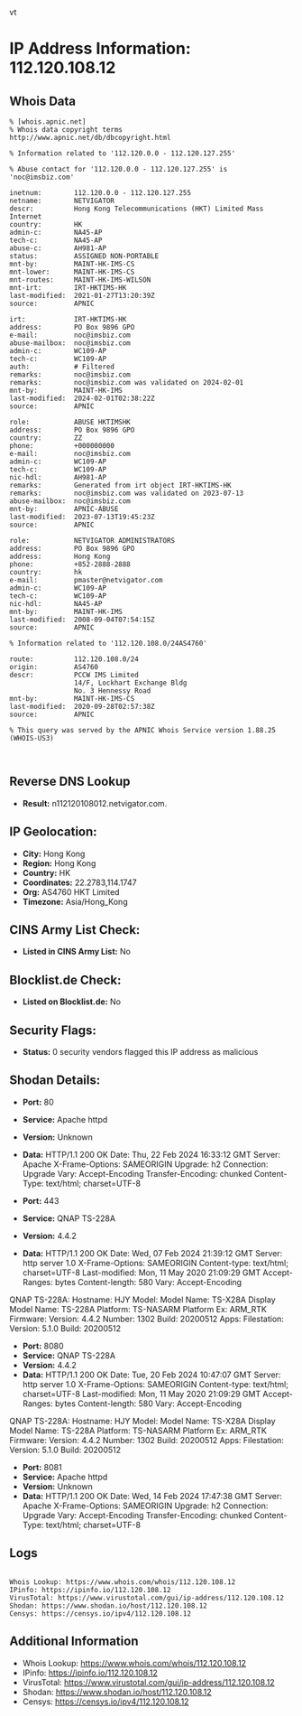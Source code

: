 vt
# IP Address Information: 112.120.108.12

## Whois Data
```
% [whois.apnic.net]
% Whois data copyright terms    http://www.apnic.net/db/dbcopyright.html

% Information related to '112.120.0.0 - 112.120.127.255'

% Abuse contact for '112.120.0.0 - 112.120.127.255' is 'noc@imsbiz.com'

inetnum:        112.120.0.0 - 112.120.127.255
netname:        NETVIGATOR
descr:          Hong Kong Telecommunications (HKT) Limited Mass Internet
country:        HK
admin-c:        NA45-AP
tech-c:         NA45-AP
abuse-c:        AH981-AP
status:         ASSIGNED NON-PORTABLE
mnt-by:         MAINT-HK-IMS-CS
mnt-lower:      MAINT-HK-IMS-CS
mnt-routes:     MAINT-HK-IMS-WILSON
mnt-irt:        IRT-HKTIMS-HK
last-modified:  2021-01-27T13:20:39Z
source:         APNIC

irt:            IRT-HKTIMS-HK
address:        PO Box 9896 GPO
e-mail:         noc@imsbiz.com
abuse-mailbox:  noc@imsbiz.com
admin-c:        WC109-AP
tech-c:         WC109-AP
auth:           # Filtered
remarks:        noc@imsbiz.com
remarks:        noc@imsbiz.com was validated on 2024-02-01
mnt-by:         MAINT-HK-IMS
last-modified:  2024-02-01T02:38:22Z
source:         APNIC

role:           ABUSE HKTIMSHK
address:        PO Box 9896 GPO
country:        ZZ
phone:          +000000000
e-mail:         noc@imsbiz.com
admin-c:        WC109-AP
tech-c:         WC109-AP
nic-hdl:        AH981-AP
remarks:        Generated from irt object IRT-HKTIMS-HK
remarks:        noc@imsbiz.com was validated on 2023-07-13
abuse-mailbox:  noc@imsbiz.com
mnt-by:         APNIC-ABUSE
last-modified:  2023-07-13T19:45:23Z
source:         APNIC

role:           NETVIGATOR ADMINISTRATORS
address:        PO Box 9896 GPO
address:        Hong Kong
phone:          +852-2888-2888
country:        hk
e-mail:         pmaster@netvigator.com
admin-c:        WC109-AP
tech-c:         WC109-AP
nic-hdl:        NA45-AP
mnt-by:         MAINT-HK-IMS
last-modified:  2008-09-04T07:54:15Z
source:         APNIC

% Information related to '112.120.108.0/24AS4760'

route:          112.120.108.0/24
origin:         AS4760
descr:          PCCW IMS Limited
                14/F, Lockhart Exchange Bldg
                No. 3 Hennessy Road
mnt-by:         MAINT-HK-IMS-CS
last-modified:  2020-09-28T02:57:38Z
source:         APNIC

% This query was served by the APNIC Whois Service version 1.88.25 (WHOIS-US3)



```
## Reverse DNS Lookup
- **Result:** n112120108012.netvigator.com.

## IP Geolocation:
- **City:** Hong Kong
- **Region:** Hong Kong
- **Country:** HK
- **Coordinates:** 22.2783,114.1747
- **Org:** AS4760 HKT Limited
- **Timezone:** Asia/Hong_Kong

## CINS Army List Check:
- **Listed in CINS Army List:** 
No

## Blocklist.de Check:
- **Listed on Blocklist.de:** 
No

## Security Flags:
- **Status:** 0 security vendors flagged this IP address as malicious

## Shodan Details:
- **Port:** 80
- **Service:** Apache httpd
- **Version:** Unknown
- **Data:** HTTP/1.1 200 OK
Date: Thu, 22 Feb 2024 16:33:12 GMT
Server: Apache
X-Frame-Options: SAMEORIGIN
Upgrade: h2
Connection: Upgrade
Vary: Accept-Encoding
Transfer-Encoding: chunked
Content-Type: text/html; charset=UTF-8



- **Port:** 443
- **Service:** QNAP TS-228A
- **Version:** 4.4.2
- **Data:** HTTP/1.1 200 OK
Date: Wed, 07 Feb 2024 21:39:12 GMT
Server: http server 1.0
X-Frame-Options: SAMEORIGIN
Content-type: text/html; charset=UTF-8
Last-modified: Mon, 11 May 2020 21:09:29 GMT
Accept-Ranges: bytes
Content-length: 580
Vary: Accept-Encoding


QNAP TS-228A:
  Hostname: HJY
  Model:
    Model Name: TS-X28A
    Display Model Name: TS-228A
    Platform: TS-NASARM
    Platform Ex: ARM_RTK
  Firmware:
    Version: 4.4.2
    Number: 1302
    Build: 20200512
  Apps:
    Filestation:
      Version: 5.1.0
      Build: 20200512


- **Port:** 8080
- **Service:** QNAP TS-228A
- **Version:** 4.4.2
- **Data:** HTTP/1.1 200 OK
Date: Tue, 20 Feb 2024 10:47:07 GMT
Server: http server 1.0
X-Frame-Options: SAMEORIGIN
Content-type: text/html; charset=UTF-8
Last-modified: Mon, 11 May 2020 21:09:29 GMT
Accept-Ranges: bytes
Content-length: 580
Vary: Accept-Encoding


QNAP TS-228A:
  Hostname: HJY
  Model:
    Model Name: TS-X28A
    Display Model Name: TS-228A
    Platform: TS-NASARM
    Platform Ex: ARM_RTK
  Firmware:
    Version: 4.4.2
    Number: 1302
    Build: 20200512
  Apps:
    Filestation:
      Version: 5.1.0
      Build: 20200512


- **Port:** 8081
- **Service:** Apache httpd
- **Version:** Unknown
- **Data:** HTTP/1.1 200 OK
Date: Wed, 14 Feb 2024 17:47:38 GMT
Server: Apache
X-Frame-Options: SAMEORIGIN
Upgrade: h2
Connection: Upgrade
Vary: Accept-Encoding
Transfer-Encoding: chunked
Content-Type: text/html; charset=UTF-8



## Logs
```

Whois Lookup: https://www.whois.com/whois/112.120.108.12
IPinfo: https://ipinfo.io/112.120.108.12
VirusTotal: https://www.virustotal.com/gui/ip-address/112.120.108.12
Shodan: https://www.shodan.io/host/112.120.108.12
Censys: https://censys.io/ipv4/112.120.108.12

```
## Additional Information
- Whois Lookup: https://www.whois.com/whois/112.120.108.12
- IPinfo: https://ipinfo.io/112.120.108.12
- VirusTotal: https://www.virustotal.com/gui/ip-address/112.120.108.12
- Shodan: https://www.shodan.io/host/112.120.108.12
- Censys: https://censys.io/ipv4/112.120.108.12

